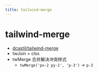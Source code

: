 ```yaml
---
title: tailwind-merge
---
```


# tailwind-merge

- [dcastil/tailwind-merge](https://github.com/dcastil/tailwind-merge)
- twJoin = clsx
- twMerge 合并解决冲突样式
  - `twMerge('px-2 py-1', 'p-3')` -> `p-3`
